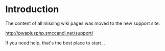 # Introduction #

The content of all missing wiki pages was moved to the new support site:

http://pwaplusphp.smccandl.net/support/

If you need help, that's the best place to start...